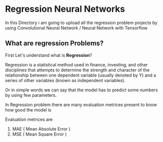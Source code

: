 # Regression Neural Networks

In this Directory i am going to upload all the regression problem projects by using Convolutional Neural Network / Neural Network with Tensorflow 


## What are regression Problems?

First Let's understand what is **Regression**?


Regression is a statistical method used in finance, investing, and other disciplines that attempts to determine the strength and character of the relationship between one dependent variable (usually denoted by Y) and a series of other variables (known as independent variables).

Or in simple words we can say that the model has to predict some numbers by using few parameters.


In Regression problem there are many evaluation metrices present to know how good the model is 


Evaluation metrices are 
1. MAE ( Mean Absolute Error )
2. MSE ( Mean Square Error )

